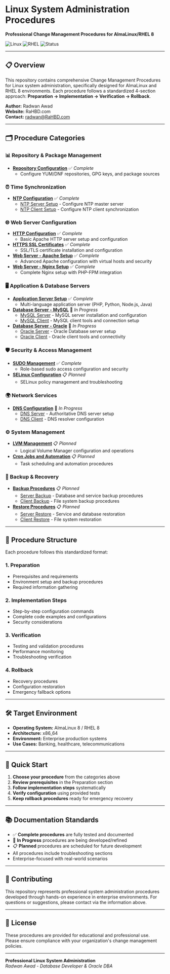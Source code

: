 # Linux System Administration Procedures

**Professional Change Management Procedures for AlmaLinux/RHEL 8**

![Linux](https://img.shields.io/badge/Linux-AlmaLinux%208-blue.svg)
![RHEL](https://img.shields.io/badge/RHEL-8-red.svg)
![Status](https://img.shields.io/badge/Status-Active%20Development-green.svg)

---

## 📋 Overview

This repository contains comprehensive Change Management Procedures for Linux system administration, specifically designed for AlmaLinux and RHEL 8 environments. Each procedure follows a standardized 4-section approach: **Preparation → Implementation → Verification → Rollback**.

**Author:** Radwan Awad  
**Website:** RaHBD.com  
**Contact:** radwan@RaHBD.com  

---

## 🗂️ Procedure Categories

### 📊 Repository & Package Management
- **[Repository Configuration](./Repository_Configuration/Repository_Configuration.md)** ✅ *Complete*
  - Configure YUM/DNF repositories, GPG keys, and package sources

### ⏰ Time Synchronization 
- **[NTP Configuration](./NTP_Configuration/)** ✅ *Complete*
  - [NTP Server Setup](./NTP_Configuration/Server.md) - Configure NTP master server
  - [NTP Client Setup](./NTP_Configuration/Client.md) - Configure NTP client synchronization

### 🌐 Web Server Configuration
- **[HTTP Configuration](./HTTP_Configuration/HTTP_Configuration.md)** ✅ *Complete*
  - Basic Apache HTTP server setup and configuration
- **[HTTPS SSL Certificates](./HTTPS_SSL_Certificates/HTTPS_SSL_Certificates.md)** ✅ *Complete*
  - SSL/TLS certificate installation and configuration
- **[Web Server - Apache Setup](./Web_Server_Apache_Setup/Web_Server_Apache_Setup.md)** ✅ *Complete*
  - Advanced Apache configuration with virtual hosts and security
- **[Web Server - Nginx Setup](./Web_Server_Nginx_Setup/Web_Server_Nginx_Setup.md)** ✅ *Complete*
  - Complete Nginx setup with PHP-FPM integration

### 🖥️ Application & Database Servers
- **[Application Server Setup](./Application_Server_Setup/Application_Server_Setup.md)** ✅ *Complete*
  - Multi-language application server (PHP, Python, Node.js, Java)
- **[Database Server - MySQL](./Database_Server_MySQL/)** 🔄 *In Progress*
  - [MySQL Server](./Database_Server_MySQL/Server.md) - MySQL server installation and configuration
  - [MySQL Client](./Database_Server_MySQL/Client.md) - MySQL client tools and connection setup
- **[Database Server - Oracle](./Database_Server_Oracle/)** 🔄 *In Progress*
  - [Oracle Server](./Database_Server_Oracle/Server.md) - Oracle Database server setup
  - [Oracle Client](./Database_Server_Oracle/Client.md) - Oracle client tools and connectivity

### 🛡️ Security & Access Management
- **[SUDO Management](./SUDO_Management/SUDO_Management.md)** ✅ *Complete*
  - Role-based sudo access configuration and security
- **[SELinux Configuration](./SELinux_Configuration/)** 📋 *Planned*
  - SELinux policy management and troubleshooting

### 🌍 Network Services
- **[DNS Configuration](./DNS_Configuration/)** 🔄 *In Progress*
  - [DNS Server](./DNS_Configuration/Server.md) - Authoritative DNS server setup
  - [DNS Client](./DNS_Configuration/Client.md) - DNS resolver configuration

### ⚙️ System Management
- **[LVM Management](./LVM_Management/)** 📋 *Planned*
  - Logical Volume Manager configuration and operations
- **[Cron Jobs and Automation](./Cron_Jobs_and_Automation/)** 📋 *Planned*
  - Task scheduling and automation procedures

### 💾 Backup & Recovery
- **[Backup Procedures](./Backup_Procedure/)** 📋 *Planned*
  - [Server Backup](./Backup_Procedure/Server.md) - Database and service backup procedures
  - [Client Backup](./Backup_Procedure/Client.md) - File system backup procedures
- **[Restore Procedures](./Restore_Procedure/)** 📋 *Planned*
  - [Server Restore](./Restore_Procedure/Server.md) - Service and database restoration
  - [Client Restore](./Restore_Procedure/Client.md) - File system restoration

---

## 🎯 Procedure Structure

Each procedure follows this standardized format:

### 1. **Preparation**
- Prerequisites and requirements
- Environment setup and backup procedures
- Required information gathering

### 2. **Implementation Steps**
- Step-by-step configuration commands
- Complete code examples and configurations
- Security considerations

### 3. **Verification**
- Testing and validation procedures
- Performance monitoring
- Troubleshooting verification

### 4. **Rollback**
- Recovery procedures
- Configuration restoration
- Emergency fallback options

---

## 🛠️ Target Environment

- **Operating System:** AlmaLinux 8 / RHEL 8
- **Architecture:** x86_64
- **Environment:** Enterprise production systems
- **Use Cases:** Banking, healthcare, telecommunications

---

## 🚀 Quick Start

1. **Choose your procedure** from the categories above
2. **Review prerequisites** in the Preparation section
3. **Follow implementation steps** systematically
4. **Verify configuration** using provided tests
5. **Keep rollback procedures** ready for emergency recovery

---

## 📚 Documentation Standards

- ✅ **Complete procedures** are fully tested and documented
- 🔄 **In Progress** procedures are being developed/refined
- 📋 **Planned** procedures are scheduled for future development
- All procedures include troubleshooting sections
- Enterprise-focused with real-world scenarios

---

## 🤝 Contributing

This repository represents professional system administration procedures developed through hands-on experience in enterprise environments. For questions or suggestions, please contact via the information above.

---

## 📄 License

These procedures are provided for educational and professional use. Please ensure compliance with your organization's change management policies.

---

**Professional Linux System Administration**  
*Radwan Awad - Database Developer & Oracle DBA*
